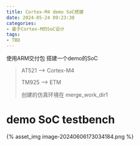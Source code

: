 ```yaml
---
title: Cortex-M4 demo SoC搭建
date: 2024-05-24 09:23:38
categories:
- 基于Cortex-M的SoC设计
tags:
- TBD
---
```


使用ARM交付包 搭建一个demo的SoC



> AT521 --> Cortex-M4
>
> TM925 --> ETM
>
> 创建的仿真环境在 merge_work_dir1

# demo SoC testbench

{% asset_img image-20240606173034184.png %}

